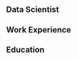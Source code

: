 ## Data Scientist 

<!--
**jhambneha30/jhambneha30** is a ✨ _special_ ✨ repository because its `README.md` (this file) appears on your GitHub profile.

Here are some ideas to get you started:
-->

## Work Experience


## Education

